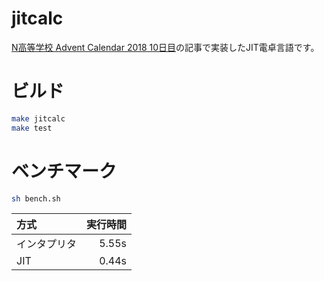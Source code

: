 # jitcalc

[N高等学校 Advent Calendar 2018 10日目](https://qiita.com/snowlt23/items/3ae2ae27726355fe814c)の記事で実装したJIT電卓言語です。

# ビルド

```sh
make jitcalc
make test
```

# ベンチマーク

```sh
sh bench.sh
```

|方式|実行時間|
|:--|--:|
|インタプリタ|5.55s|
|JIT|0.44s|